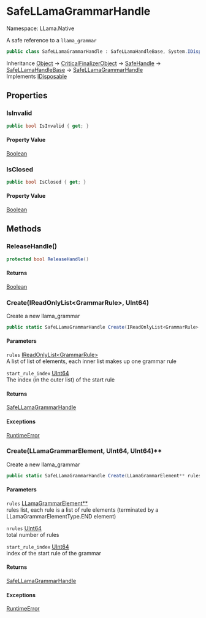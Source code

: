 # SafeLLamaGrammarHandle

Namespace: LLama.Native

A safe reference to a `llama_grammar`

```csharp
public class SafeLLamaGrammarHandle : SafeLLamaHandleBase, System.IDisposable
```

Inheritance [Object](https://docs.microsoft.com/en-us/dotnet/api/system.object) → [CriticalFinalizerObject](https://docs.microsoft.com/en-us/dotnet/api/system.runtime.constrainedexecution.criticalfinalizerobject) → [SafeHandle](https://docs.microsoft.com/en-us/dotnet/api/system.runtime.interopservices.safehandle) → [SafeLLamaHandleBase](./llama.native.safellamahandlebase.md) → [SafeLLamaGrammarHandle](./llama.native.safellamagrammarhandle.md)<br>
Implements [IDisposable](https://docs.microsoft.com/en-us/dotnet/api/system.idisposable)

## Properties

### **IsInvalid**

```csharp
public bool IsInvalid { get; }
```

#### Property Value

[Boolean](https://docs.microsoft.com/en-us/dotnet/api/system.boolean)<br>

### **IsClosed**

```csharp
public bool IsClosed { get; }
```

#### Property Value

[Boolean](https://docs.microsoft.com/en-us/dotnet/api/system.boolean)<br>

## Methods

### **ReleaseHandle()**

```csharp
protected bool ReleaseHandle()
```

#### Returns

[Boolean](https://docs.microsoft.com/en-us/dotnet/api/system.boolean)<br>

### **Create(IReadOnlyList&lt;GrammarRule&gt;, UInt64)**

Create a new llama_grammar

```csharp
public static SafeLLamaGrammarHandle Create(IReadOnlyList<GrammarRule> rules, ulong start_rule_index)
```

#### Parameters

`rules` [IReadOnlyList&lt;GrammarRule&gt;](https://docs.microsoft.com/en-us/dotnet/api/system.collections.generic.ireadonlylist-1)<br>
A list of list of elements, each inner list makes up one grammar rule

`start_rule_index` [UInt64](https://docs.microsoft.com/en-us/dotnet/api/system.uint64)<br>
The index (in the outer list) of the start rule

#### Returns

[SafeLLamaGrammarHandle](./llama.native.safellamagrammarhandle.md)<br>

#### Exceptions

[RuntimeError](./llama.exceptions.runtimeerror.md)<br>

### **Create(LLamaGrammarElement**, UInt64, UInt64)**

Create a new llama_grammar

```csharp
public static SafeLLamaGrammarHandle Create(LLamaGrammarElement** rules, ulong nrules, ulong start_rule_index)
```

#### Parameters

`rules` [LLamaGrammarElement**](./llama.native.llamagrammarelement**.md)<br>
rules list, each rule is a list of rule elements (terminated by a LLamaGrammarElementType.END element)

`nrules` [UInt64](https://docs.microsoft.com/en-us/dotnet/api/system.uint64)<br>
total number of rules

`start_rule_index` [UInt64](https://docs.microsoft.com/en-us/dotnet/api/system.uint64)<br>
index of the start rule of the grammar

#### Returns

[SafeLLamaGrammarHandle](./llama.native.safellamagrammarhandle.md)<br>

#### Exceptions

[RuntimeError](./llama.exceptions.runtimeerror.md)<br>
